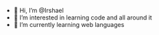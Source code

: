 - 👋 Hi, I’m @Irshael
- 👀 I’m interested in learning code and all around it 
- 🌱 I’m currently learning web languages


<!---
Irshael/Irshael is a ✨ special ✨ repository because its `README.md` (this file) appears on your GitHub profile.
You can click the Preview link to take a look at your changes.
--->
